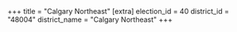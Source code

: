 +++
title = "Calgary Northeast"
[extra]
election_id = 40
district_id = "48004"
district_name = "Calgary Northeast"
+++
